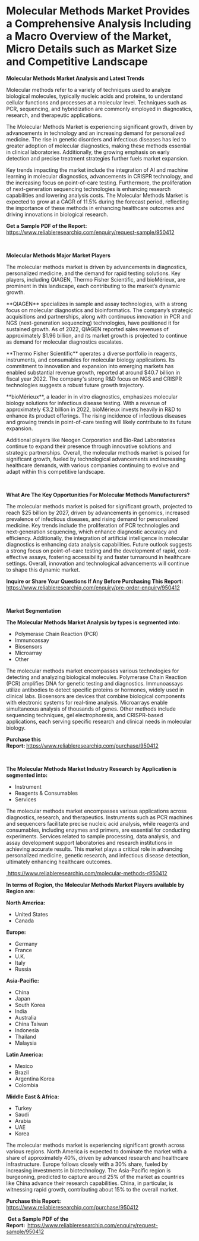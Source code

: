 <p><h1>Molecular Methods Market Provides a Comprehensive Analysis Including a Macro Overview of the Market, Micro Details such as Market Size and Competitive Landscape</h1></p><p><strong>Molecular Methods Market Analysis and Latest Trends</strong></p>
<p><p>Molecular methods refer to a variety of techniques used to analyze biological molecules, typically nucleic acids and proteins, to understand cellular functions and processes at a molecular level. Techniques such as PCR, sequencing, and hybridization are commonly employed in diagnostics, research, and therapeutic applications. </p><p>The Molecular Methods Market is experiencing significant growth, driven by advancements in technology and an increasing demand for personalized medicine. The rise in genetic disorders and infectious diseases has led to greater adoption of molecular diagnostics, making these methods essential in clinical laboratories. Additionally, the growing emphasis on early detection and precise treatment strategies further fuels market expansion. </p><p>Key trends impacting the market include the integration of AI and machine learning in molecular diagnostics, advancements in CRISPR technology, and the increasing focus on point-of-care testing. Furthermore, the proliferation of next-generation sequencing technologies is enhancing research capabilities and lowering analysis costs. The Molecular Methods Market is expected to grow at a CAGR of 11.5% during the forecast period, reflecting the importance of these methods in enhancing healthcare outcomes and driving innovations in biological research.</p></p>
<p><strong>Get a Sample PDF of the Report:&nbsp;</strong> <a href="https://www.reliableresearchiq.com/enquiry/request-sample/950412?utm_campaign=3516&utm_medium=2&utm_source=Github&utm_content=ia&utm_term=17042025&utm_id=molecular-methods">https://www.reliableresearchiq.com/enquiry/request-sample/950412</a></p>
<p>&nbsp;</p>
<p><strong>Molecular Methods Major Market Players</strong></p>
<p><p>The molecular methods market is driven by advancements in diagnostics, personalized medicine, and the demand for rapid testing solutions. Key players, including QIAGEN, Thermo Fisher Scientific, and bioMérieux, are prominent in this landscape, each contributing to the market’s dynamic growth.</p><p>**QIAGEN** specializes in sample and assay technologies, with a strong focus on molecular diagnostics and bioinformatics. The company’s strategic acquisitions and partnerships, along with continuous innovation in PCR and NGS (next-generation sequencing) technologies, have positioned it for sustained growth. As of 2022, QIAGEN reported sales revenues of approximately $1.96 billion, and its market growth is projected to continue as demand for molecular diagnostics escalates.</p><p>**Thermo Fisher Scientific** operates a diverse portfolio in reagents, instruments, and consumables for molecular biology applications. Its commitment to innovation and expansion into emerging markets has enabled substantial revenue growth, reported at around $40.7 billion in fiscal year 2022. The company's strong R&D focus on NGS and CRISPR technologies suggests a robust future growth trajectory.</p><p>**bioMérieux**, a leader in in vitro diagnostics, emphasizes molecular biology solutions for infectious disease testing. With a revenue of approximately €3.2 billion in 2022, bioMérieux invests heavily in R&D to enhance its product offerings. The rising incidence of infectious diseases and growing trends in point-of-care testing will likely contribute to its future expansion.</p><p>Additional players like Neogen Corporation and Bio-Rad Laboratories continue to expand their presence through innovative solutions and strategic partnerships. Overall, the molecular methods market is poised for significant growth, fueled by technological advancements and increasing healthcare demands, with various companies continuing to evolve and adapt within this competitive landscape.</p></p>
<p>&nbsp;</p>
<p><strong>What Are The Key Opportunities For Molecular Methods Manufacturers?</strong></p>
<p><p>The molecular methods market is poised for significant growth, projected to reach $25 billion by 2027, driven by advancements in genomics, increased prevalence of infectious diseases, and rising demand for personalized medicine. Key trends include the proliferation of PCR technologies and next-generation sequencing, which enhance diagnostic accuracy and efficiency. Additionally, the integration of artificial intelligence in molecular diagnostics is enhancing data analysis capabilities. Future outlook suggests a strong focus on point-of-care testing and the development of rapid, cost-effective assays, fostering accessibility and faster turnaround in healthcare settings. Overall, innovation and technological advancements will continue to shape this dynamic market.</p></p>
<p><strong>Inquire or Share Your Questions If Any Before Purchasing This Report:</strong> <a href="https://www.reliableresearchiq.com/enquiry/pre-order-enquiry/950412?utm_campaign=3516&utm_medium=2&utm_source=Github&utm_content=ia&utm_term=17042025&utm_id=molecular-methods">https://www.reliableresearchiq.com/enquiry/pre-order-enquiry/950412</a></p>
<p>&nbsp;</p>
<p><strong>Market Segmentation</strong></p>
<p><strong>The Molecular Methods Market Analysis by types is segmented into:</strong></p>
<p><ul><li>Polymerase Chain Reaction (PCR)</li><li>Immunoassay</li><li>Biosensors</li><li>Microarray</li><li>Other</li></ul></p>
<p><p>The molecular methods market encompasses various technologies for detecting and analyzing biological molecules. Polymerase Chain Reaction (PCR) amplifies DNA for genetic testing and diagnostics. Immunoassays utilize antibodies to detect specific proteins or hormones, widely used in clinical labs. Biosensors are devices that combine biological components with electronic systems for real-time analysis. Microarrays enable simultaneous analysis of thousands of genes. Other methods include sequencing techniques, gel electrophoresis, and CRISPR-based applications, each serving specific research and clinical needs in molecular biology.</p></p>
<p><strong>Purchase this Report:&nbsp;</strong><a href="https://www.reliableresearchiq.com/purchase/950412?utm_campaign=3516&utm_medium=2&utm_source=Github&utm_content=ia&utm_term=17042025&utm_id=molecular-methods">https://www.reliableresearchiq.com/purchase/950412</a></p>
<p>&nbsp;</p>
<p><strong>The Molecular Methods Market Industry Research by Application is segmented into:</strong></p>
<p><ul><li>Instrument</li><li>Reagents & Consumables</li><li>Services</li></ul></p>
<p><p>The molecular methods market encompasses various applications across diagnostics, research, and therapeutics. Instruments such as PCR machines and sequencers facilitate precise nucleic acid analysis, while reagents and consumables, including enzymes and primers, are essential for conducting experiments. Services related to sample processing, data analysis, and assay development support laboratories and research institutions in achieving accurate results. This market plays a critical role in advancing personalized medicine, genetic research, and infectious disease detection, ultimately enhancing healthcare outcomes.</p></p>
<p><a href="https://www.reliableresearchiq.com/molecular-methods-r950412?utm_campaign=3516&utm_medium=2&utm_source=Github&utm_content=ia&utm_term=17042025&utm_id=molecular-methods">&nbsp;https://www.reliableresearchiq.com/molecular-methods-r950412</a></p>
<p><strong>In terms of Region, the Molecular Methods Market Players available by Region are:</strong></p>
<p>
    <p> <strong> North America: </strong>
        <ul>
            <li>United States</li>
            <li>Canada</li>
        </ul>
        </p> 
    <p> <strong> Europe: </strong>
        <ul>
            <li>Germany</li>
            <li>France</li>
            <li>U.K.</li>
            <li>Italy</li>
            <li>Russia</li>
        </ul>
        </p> 
    <p> <strong> Asia-Pacific: </strong>
        <ul>
            <li>China</li>
            <li>Japan</li>
            <li>South Korea</li>
            <li>India</li>
            <li>Australia</li>
            <li>China Taiwan</li>
            <li>Indonesia</li>
            <li>Thailand</li>
            <li>Malaysia</li>
        </ul>
        </p> 
    <p> <strong> Latin America: </strong>
        <ul>
            <li>Mexico</li>
            <li>Brazil</li>
            <li>Argentina Korea</li>
            <li>Colombia</li>
        </ul>
        </p> 
    <p> <strong> Middle East & Africa: </strong>
        <ul>
            <li>Turkey</li>
            <li>Saudi</li>
            <li>Arabia</li>
            <li>UAE</li>
            <li>Korea</li>
        </ul>
    </p>
    </p>
<p><p>The molecular methods market is experiencing significant growth across various regions. North America is expected to dominate the market with a share of approximately 40%, driven by advanced research and healthcare infrastructure. Europe follows closely with a 30% share, fueled by increasing investments in biotechnology. The Asia-Pacific region is burgeoning, predicted to capture around 25% of the market as countries like China advance their research capabilities. China, in particular, is witnessing rapid growth, contributing about 15% to the overall market.</p></p>
<p><strong>Purchase this Report: </strong><a href="https://www.reliableresearchiq.com/purchase/950412?utm_campaign=3516&utm_medium=2&utm_source=Github&utm_content=ia&utm_term=17042025&utm_id=molecular-methods">https://www.reliableresearchiq.com/purchase/950412</a></p>
<p>&nbsp;<strong>Get a Sample PDF of the Report:&nbsp;&nbsp;</strong><a href="https://www.reliableresearchiq.com/enquiry/request-sample/950412?utm_campaign=3516&utm_medium=2&utm_source=Github&utm_content=ia&utm_term=17042025&utm_id=molecular-methods">https://www.reliableresearchiq.com/enquiry/request-sample/950412</a></p>
<p><strong></strong></p>
<p><p></p><p></p><p></p></p>